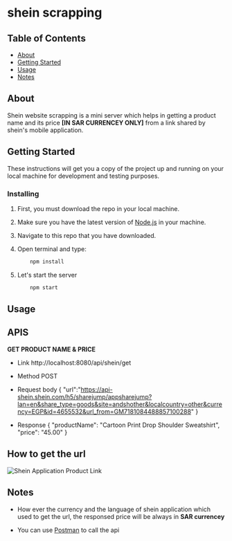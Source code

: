 # shein scrapping

## Table of Contents

- [About](#about)
- [Getting Started](#getting_started)
- [Usage](#usage)
- [Notes](#notes)

## About <a name = "about"></a>

Shein website scrapping is a mini server which helps in getting a product name and its price **[IN SAR CURRENCEY ONLY]** from a link shared by shein's mobile application.

## Getting Started <a name = "getting_started"></a>

These instructions will get you a copy of the project up and running on your local machine for development and testing purposes.

### Installing
1) First, you must download the repo in your local machine.

2) Make sure you have the latest version of [Node.js](https://nodejs.org/en/) in your machine.

3) Navigate to this repo that you have downloaded.

4) Open terminal and type:
    ```bash
        npm install
    ```

5) Let's start the server
    ```bash
        npm start
    ```

## Usage <a name = "usage"></a>

## APIS ##
**GET PRODUCT NAME & PRICE**
- Link
    http://localhost:8080/api/shein/get

- Method
    POST

- Request body
    {
        "url":"https://api-shein.shein.com/h5/sharejump/appsharejump?lan=en&share_type=goods&site=andshother&localcountry=other&currency=EGP&id=4655532&url_from=GM7181084488857100288"
    }

- Response
    {
        "productName": "Cartoon Print Drop Shoulder Sweatshirt",
        "price": "45.00"
    }

## How to get the url ##
![Shein Application Product Link](https://i.imgur.com/9CZz0nD.gif)


## Notes <a name = "notes"></a>
* How ever the currency and the language of shein application which used to get the url, the responsed price will be always in **SAR currencey**

* You can use [Postman](https://www.postman.com/) to call the api